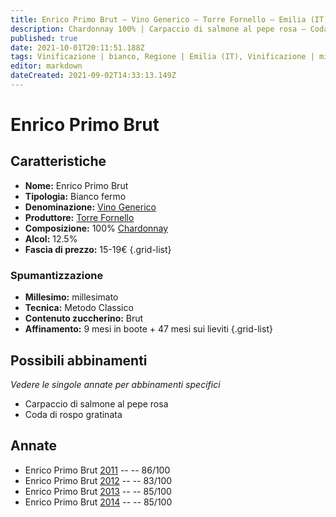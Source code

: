 ```yaml
---
title: Enrico Primo Brut – Vino Generico – Torre Fornello – Emilia (IT) – 15-19€ – 2★-3★
description: Chardonnay 100% | Carpaccio di salmone al pepe rosa – Coda di rospo gratinata
published: true
date: 2021-10-01T20:11:51.188Z
tags: Vinificazione | bianco, Regione | Emilia (IT), Vinificazione | millesimato, Vinificazione | varietale, Vinificazione | spumante, Vinificazione | metodo classico, Vinificazione | brut, Valutazioni | 3 stelle, Vitigni | Chardonnay, Alimento | salmone, Cottura | carpaccio, Aromatizzazione | al pepe rosa, Prezzi | 15-19€, Alimento | coda di rospo, Aromatizzazione | gratinato
editor: markdown
dateCreated: 2021-09-02T14:33:13.149Z
---
```


# Enrico Primo Brut

## Caratteristiche
- **Nome:** Enrico Primo Brut
- **Tipologia:** Bianco fermo
- **Denominazione:** [Vino Generico](/denominazioni/Italia/Vino-generico)
- **Produttore:** [Torre Fornello](/produttori/Italia/Emilia/Torre-Fornello) 
- **Composizione:** 100% [Chardonnay](/vitigni/Francia/bacca-bianca/chardonnay)
- **Alcol:** 12.5%
- **Fascia di prezzo:** 15-19€
{.grid-list}

### Spumantizzazione
- **Millesimo:** millesimato
- **Tecnica:** Metodo Classico
- **Contenuto zuccherino:** Brut
- **Affinamento:** 9 mesi in boote + 47 mesi sui lieviti
{.grid-list}


## Possibili abbinamenti
*Vedere le singole annate per abbinamenti specifici*

- Carpaccio di salmone al pepe rosa
- Coda di rospo gratinata

## Annate
- Enrico Primo Brut [2011](/vini/Italia/Emilia/Torre-Fornello/Enrico-Primo-Brut/2011) -- <span class="star-3"></span> -- 86/100
- Enrico Primo Brut [2012](/vini/Italia/Emilia/Torre-Fornello/Enrico-Primo-Brut/2012) -- <span class="star-2"></span> -- 83/100
- Enrico Primo Brut [2013](/vini/Italia/Emilia/Torre-Fornello/Enrico-Primo-Brut/2013) -- <span class="star-3"></span> -- 85/100
- Enrico Primo Brut [2014](/vini/Italia/Emilia/Torre-Fornello/Enrico-Primo-Brut/2014) -- <span class="star-3"></span> -- 85/100
